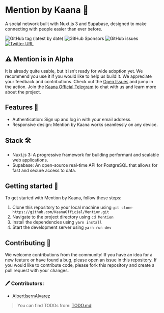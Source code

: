 # Mention by Kaana 💬

A social network built with Nuxt.js 3 and Supabase, designed to make connecting with people easier than ever before.

  
![GitHub tag (latest by date)](https://img.shields.io/github/v/tag/KaanaOfficial/Mention)
![GitHub Sponsors](https://img.shields.io/github/sponsors/KaanaOfficial) 
![GitHub issues](https://img.shields.io/github/issues/KaanaOfficial/Mention) 
[![Twitter URL](https://img.shields.io/twitter/url?style=social&url=https%3A%2F%2Fgithub.com%2FKaanaOfficial%2FMention%2F)](https://twitter.com/intent/tweet?text=Wow:&url=https://github.com/KaanaOfficial/Mention/)

## ⚠️ Mention is in Alpha

It is already quite usable, but it isn't ready for wide adoption yet. We recommend you use it if you would like to help us build it. We appreciate your feedback and contributions. Check out the [Open Issues](https://github.com/KaanaOfficial/Mention/issues) and jump in the action. Join the [Kaana Official Telegram](https://t.me/KaanaOfficial) to chat with us and learn more about the project.

## Features 🚀
- Authentication: Sign up and log in with your email address.
- Responsive design: Mention by Kaana works seamlessly on any device.

## Stack 🛠️
- Nuxt.js 3: A progressive framework for building performant and scalable web applications.
- Supabase: An open-source real-time API for PostgreSQL that allows for fast and secure access to data.

## Getting started 🚀
To get started with Mention by Kaana, follow these steps:
1. Clone this repository to your local machine using `git clone https://github.com/KaanaOfficial/Mention.git`
2. Navigate to the project directory using `cd Mention`
3. Install the dependencies using `yarn install`
4. Start the development server using `yarn run dev`

## Contributing 🤝
We welcome contributions from the community! If you have an idea for a new feature or have found a bug, please open an issue in this repository. If you would like to contribute code, please fork this repository and create a pull request with your changes.

### 🖊 Contributors:

- [AlbertIsernAlvarez](https://github.com/AlbertIsernAlvarez)

> You can find TODOs from: [TODO.md](https://github.com/KaanaOfficial/Mention/blob/master/TODO.md)
